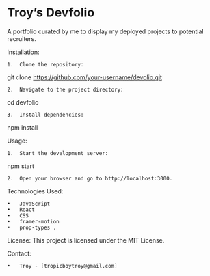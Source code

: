 # Troy’s Devfolio

A portfolio curated by me to display my deployed projects to potential recruiters.

Installation:

	1.	Clone the repository:

git clone https://github.com/your-username/devolio.git


	2.	Navigate to the project directory:

cd devfolio


	3.	Install dependencies:

npm install


Usage:

	1.	Start the development server:

npm start


	2.	Open your browser and go to http://localhost:3000.


Technologies Used:

	•	JavaScript
	•	React
	•	CSS
	•	framer-motion 
	•	prop-types .

License:
This project is licensed under the MIT License.

Contact:

	•	Troy - [tropicboytroy@gmail.com]

